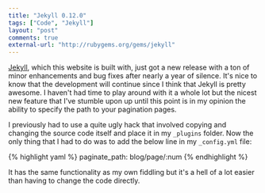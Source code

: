```yaml
---
title: "Jekyll 0.12.0"
tags: ["Code", "Jekyll"]
layout: "post"
comments: true
external-url: "http://rubygems.org/gems/jekyll"
---
```


[Jekyll](http://jekyllrb.com/), which this website is built with, just got a new release with a ton of minor enhancements and bug fixes after nearly a year of silence. It's nice to know that the development will continue since I think that Jekyll is pretty awesome. I haven't had time to play around with it a whole lot but the nicest new feature that I've stumble upon up until this point is in my opinion the ability to specify the path to your pagination pages. 

I previously had to use a quite ugly hack that involved copying and changing the source code itself and place it in my `_plugins` folder. Now the only thing that I had to do was to add the below line in my `_config.yml` file:

{% highlight yaml %}
paginate_path: blog/page/:num
{% endhighlight %}

It has the same functionality as my own fiddling but it's a hell of a lot easier than having to change the code directly.
